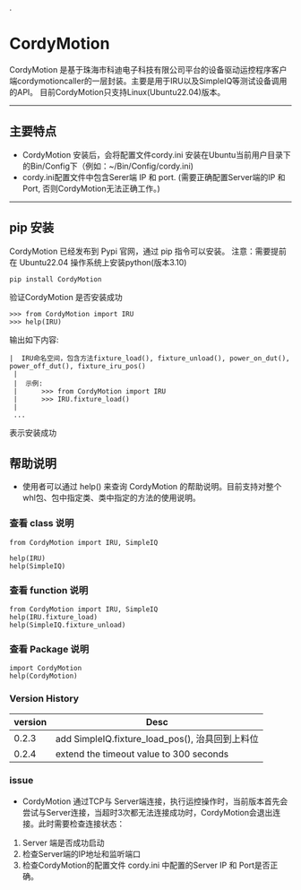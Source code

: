 .
# CordyMotion
CordyMotion 是基于珠海市科迪电子科技有限公司平台的设备驱动运控程序客户端cordymotioncaller的一层封装。主要是用于IRU以及SimpleIQ等测试设备调用的API。
目前CordyMotion只支持Linux(Ubuntu22.04)版本。

---
## 主要特点
* CordyMotion 安装后，会将配置文件cordy.ini 安装在Ubuntu当前用户目录下的Bin/Config下（例如：~/Bin/Config/cordy.ini)
* cordy.ini配置文件中包含Serer端 IP 和 port. (需要正确配置Server端的IP 和 Port, 否则CordyMotion无法正确工作。)

---

## pip 安装
CordyMotion 已经发布到 Pypi 官网，通过 pip 指令可以安装。
注意：需要提前在 Ubuntu22.04 操作系统上安装python(版本3.10)
```
pip install CordyMotion
```

验证CordyMotion 是否安装成功
```
>>> from CordyMotion import IRU
>>> help(IRU)

```
输出如下内容:
```
|  IRU命名空间，包含方法fixture_load(), fixture_unload(), power_on_dut(), power_off_dut(), fixture_iru_pos()
 |  
 |  示例:
 |      >>> from CordyMotion import IRU
 |      >>> IRU.fixture_load()
 |  
 ...
```
表示安装成功

## 帮助说明

* 使用者可以通过 help() 来查询 CordyMotion 的帮助说明。目前支持对整个whl包、包中指定类、类中指定的方法的使用说明。

### 查看 class 说明
```
from CordyMotion import IRU, SimpleIQ

help(IRU) 
help(SimpleIQ)
```

### 查看 function 说明
```
from CordyMotion import IRU, SimpleIQ
help(IRU.fixture_load)
help(SimpleIQ.fixture_unload)
```
### 查看 Package 说明
```
import CordyMotion
help(CordyMotion)
```

### Version History
| version | Desc                                     |
|---------|------------------------------------------|
| 0.2.3   | add SimpleIQ.fixture_load_pos(), 治具回到上料位 |
| 0.2.4   | extend the timeout value to 300 seconds  |



### issue
* CordyMotion 通过TCP与 Server端连接，执行运控操作时，当前版本首先会尝试与Server连接，当超时3次都无法连接成功时，CordyMotion会退出连接。此时需要检查连接状态：
1. Server 端是否成功启动
2. 检查Server端的IP地址和监听端口
3. 检查CordyMotion的配置文件 cordy.ini 中配置的Server IP 和 Port是否正确。





